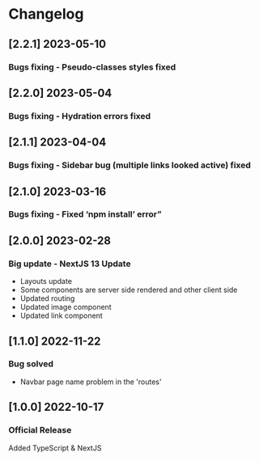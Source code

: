 # Changelog

## [2.2.1] 2023-05-10
### Bugs fixing - Pseudo-classes styles fixed

## [2.2.0] 2023-05-04
### Bugs fixing - Hydration errors fixed

## [2.1.1] 2023-04-04
### Bugs fixing - Sidebar bug (multiple links looked active) fixed

## [2.1.0] 2023-03-16
### Bugs fixing - Fixed ‘npm install’ error”

## [2.0.0] 2023-02-28
### Big update - NextJS 13 Update
- Layouts update
- Some components are server side rendered and other client side
- Updated routing
- Updated image component
- Updated link component

## [1.1.0] 2022-11-22
### Bug solved
- Navbar page name problem in the 'routes'

## [1.0.0] 2022-10-17
### Official Release
Added TypeScript & NextJS
